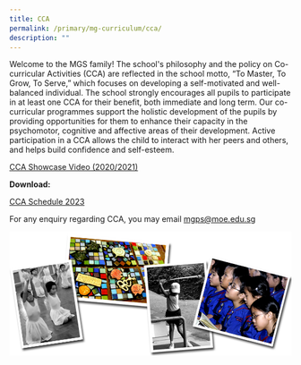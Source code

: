 ```yaml
---
title: CCA
permalink: /primary/mg-curriculum/cca/
description: ""
---
```

Welcome to the MGS family! The school's philosophy and the policy on Co-curricular Activities (CCA) are reflected in the school motto, “To Master, To Grow, To Serve,” which focuses on developing a self-motivated and well-balanced individual. The school strongly encourages all pupils to participate in at least one CCA for their benefit, both immediate and long term. Our co-curricular programmes support the holistic development of the pupils by providing opportunities for them to enhance their capacity in the psychomotor, cognitive and affective areas of their development. Active participation in a CCA allows the child to interact with her peers and others, and helps build confidence and self-esteem.  
  
[CCA Showcase Video (2020/2021)](https://drive.google.com/file/d/1PTYA9tr3lFBMOkEafirT41eVZ9tg023Z/view?usp=sharing)

**Download:**

[CCA Schedule 2023](https://docs.google.com/document/d/1cyznJoq8QSJGJP8aCXQ9AnPrF3JuVH7H/edit?usp=sharing&ouid=114286953732166125960&rtpof=true&sd=true)   

  

For any enquiry regarding CCA, you may email [mgps@moe.edu.sg](mailto:mgps@moe.edu.sg)

![](/images/CCA_Home.png)